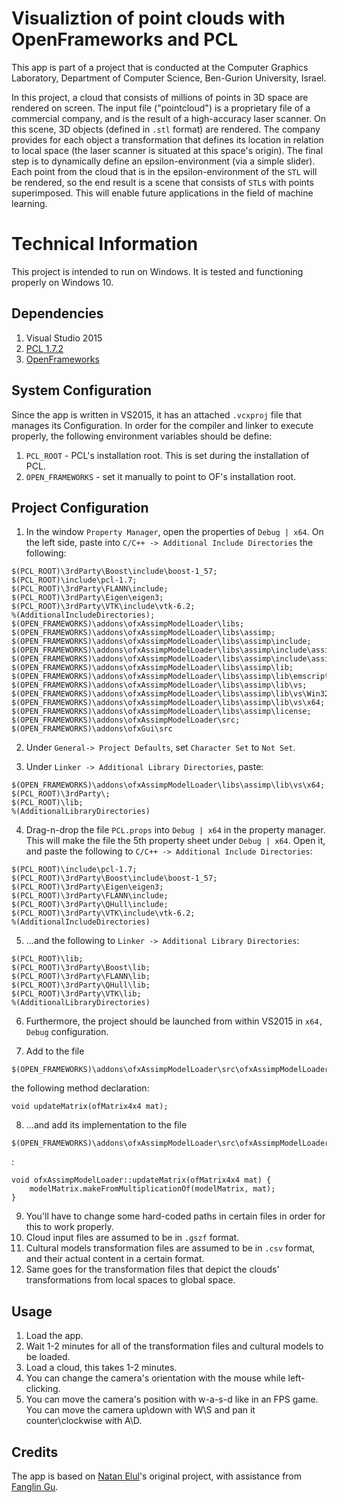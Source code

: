 # Visualiztion of point clouds with OpenFrameworks and PCL
This app is part of a project that is conducted at the Computer Graphics Laboratory, Department of Computer Science, Ben-Gurion University, Israel.

In this project, a cloud that consists of millions of points in 3D space are rendered on screen. The input file ("pointcloud") is a proprietary file of a commercial company, and is the result of a high-accuracy laser scanner.
On this scene, 3D objects (defined in `.stl` format) are rendered. The company provides for each object a transformation that defines its location in relation to local space (the laser scanner is situated at this space's origin).
The final step is to dynamically define an epsilon-environment (via a simple slider). Each point from the cloud that is in the epsilon-environment of the `STL` will be rendered, so the end result is a scene that consists of `STL`s with points superimposed. This will enable future applications in the field of machine learning.

# Technical Information

This project is intended to run on Windows. It is tested and functioning properly on Windows 10.

## Dependencies
1. Visual Studio 2015
2. [PCL 1.7.2](http://unanancyowen.com/?p=1255&lang=en)
3. [OpenFrameworks](http://www.openframeworks.cc/)

## System Configuration
Since the app is written in VS2015, it has an attached `.vcxproj` file that manages its Configuration. In order for the compiler and linker to execute properly, the following environment variables should be define:
1. `PCL_ROOT` - PCL's installation root. This is set during the installation of PCL.
2. `OPEN_FRAMEWORKS` - set it manually to point to OF's installation root.

## Project Configuration
1. In the window `Property Manager`, open the properties of `Debug | x64`. On the left side, paste into `C/C++ -> Additional Include Directories` the following:
```
$(PCL_ROOT)\3rdParty\Boost\include\boost-1_57;
$(PCL_ROOT)\include\pcl-1.7;
$(PCL_ROOT)\3rdParty\FLANN\include;
$(PCL_ROOT)\3rdParty\Eigen\eigen3;
$(PCL_ROOT)\3rdParty\VTK\include\vtk-6.2;
%(AdditionalIncludeDirectories);
$(OPEN_FRAMEWORKS)\addons\ofxAssimpModelLoader\libs;
$(OPEN_FRAMEWORKS)\addons\ofxAssimpModelLoader\libs\assimp;
$(OPEN_FRAMEWORKS)\addons\ofxAssimpModelLoader\libs\assimp\include;
$(OPEN_FRAMEWORKS)\addons\ofxAssimpModelLoader\libs\assimp\include\assimp;
$(OPEN_FRAMEWORKS)\addons\ofxAssimpModelLoader\libs\assimp\include\assimp\Compiler;
$(OPEN_FRAMEWORKS)\addons\ofxAssimpModelLoader\libs\assimp\lib;
$(OPEN_FRAMEWORKS)\addons\ofxAssimpModelLoader\libs\assimp\lib\emscripten;
$(OPEN_FRAMEWORKS)\addons\ofxAssimpModelLoader\libs\assimp\lib\vs;
$(OPEN_FRAMEWORKS)\addons\ofxAssimpModelLoader\libs\assimp\lib\vs\Win32;
$(OPEN_FRAMEWORKS)\addons\ofxAssimpModelLoader\libs\assimp\lib\vs\x64;
$(OPEN_FRAMEWORKS)\addons\ofxAssimpModelLoader\libs\assimp\license;
$(OPEN_FRAMEWORKS)\addons\ofxAssimpModelLoader\src;
$(OPEN_FRAMEWORKS)\addons\ofxGui\src
```
2. Under `General-> Project Defaults`, set `Character Set` to `Not Set`.

3. Under `Linker -> Additional Library Directories`, paste:
```
$(OPEN_FRAMEWORKS)\addons\ofxAssimpModelLoader\libs\assimp\lib\vs\x64;
$(PCL_ROOT)\3rdParty\;
$(PCL_ROOT)\lib;
%(AdditionalLibraryDirectories)
```
4. Drag-n-drop the file `PCL.props` into `Debug | x64` in the property manager. This will make the file the 5th property sheet under `Debug | x64`. Open it, and paste the following to `C/C++ -> Additional Include Directories`:
```
$(PCL_ROOT)\include\pcl-1.7;
$(PCL_ROOT)\3rdParty\Boost\include\boost-1_57;
$(PCL_ROOT)\3rdParty\Eigen\eigen3;
$(PCL_ROOT)\3rdParty\FLANN\include;
$(PCL_ROOT)\3rdParty\QHull\include;
$(PCL_ROOT)\3rdParty\VTK\include\vtk-6.2;
%(AdditionalIncludeDirectories)
```

5. ...and the following to `Linker -> Additional Library Directories`:
```
$(PCL_ROOT)\lib;
$(PCL_ROOT)\3rdParty\Boost\lib;
$(PCL_ROOT)\3rdParty\FLANN\lib;
$(PCL_ROOT)\3rdParty\QHull\lib;
$(PCL_ROOT)\3rdParty\VTK\lib;
%(AdditionalLibraryDirectories)
```

6. Furthermore, the project should be launched from within VS2015 in `x64, Debug` configuration.

7. Add to the file
```
$(OPEN_FRAMEWORKS)\addons\ofxAssimpModelLoader\src\ofxAssimpModelLoader.h
```
the following method declaration:
```
void updateMatrix(ofMatrix4x4 mat);
```
8. ...and add its implementation to the file
```
$(OPEN_FRAMEWORKS)\addons\ofxAssimpModelLoader\src\ofxAssimpModelLoader.cpp
```
:
```
void ofxAssimpModelLoader::updateMatrix(ofMatrix4x4 mat) {
	modelMatrix.makeFromMultiplicationOf(modelMatrix, mat);
}
```
9. You'll have to change some hard-coded paths in certain files in order for this to work properly.
10. Cloud input files are assumed to be in `.gszf` format.
11. Cultural models transformation files are assumed to be in `.csv` format, and their actual content in a certain format.
12. Same goes for the transformation files that depict the clouds' transformations from local spaces to global space.

## Usage
1. Load the app.
2. Wait 1-2 minutes for all of the transformation files and cultural models to be loaded.
3. Load a cloud, this takes 1-2 minutes.
4. You can change the camera's orientation with the mouse while left-clicking.
5. You can move the camera's position with w-a-s-d like in an FPS game. You can move the camera up\down with W\S and pan it counter\clockwise with A\D.

## Credits
The app is based on [Natan Elul](mailto:eluln@post.bgu.ac.il )'s original project, with assistance from [Fanglin Gu](mailto:gfl699468@gmail.com).
